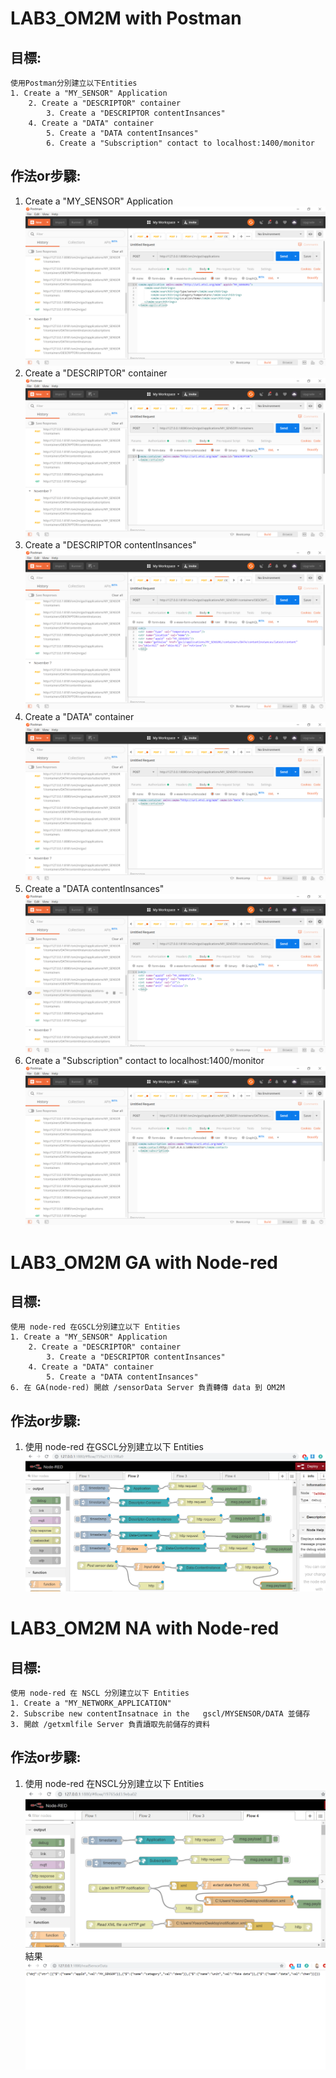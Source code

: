 # LAB3_OM2M with Postman
## 目標:
    使用Postman分別建立以下Entities
	1. Create a "MY_SENSOR" Application
		2. Create a "DESCRIPTOR" container
			3. Create a "DESCRIPTOR contentInsances"
		4. Create a "DATA" container
			5. Create a "DATA contentInsances"
			6. Create a "Subscription" contact to localhost:1400/monitor

## 作法or步驟:

1. Create a "MY_SENSOR" Application <br> ![screenshots/postman01.png](screenshots/postman01.png) 
2. Create a "DESCRIPTOR" container <br> ![screenshots/postman02.png](screenshots/postman02.png)
3. Create a "DESCRIPTOR contentInsances" <br> ![screenshots/postman03.png](screenshots/postman03.png)
4. Create a "DATA" container <br> ![screenshots/postman04.png](screenshots/postman04.png)
5. Create a "DATA contentInsances" <br> ![screenshots/postman05.png](screenshots/postman05.png)
6. Create a "Subscription" contact to localhost:1400/monitor <br> ![screenshots/postman06.png](screenshots/postman06.png)
# LAB3_OM2M  GA with Node-red
## 目標:
    使用 node-red 在GSCL分別建立以下 Entities
	1. Create a "MY_SENSOR" Application
		2. Create a "DESCRIPTOR" container
			3. Create a "DESCRIPTOR contentInsances"
		4. Create a "DATA" container
			5. Create a "DATA contentInsances"
	6. 在 GA(node-red) 開啟 /sensorData Server 負責轉傳 data 到 OM2M
	

## 作法or步驟:
          
1. 使用 node-red 在GSCL分別建立以下 Entities <br> ![screenshots/node-red01.png](screenshots/node-red01.png)





# LAB3_OM2M  NA with Node-red
## 目標:
    	

    使用 node-red 在 NSCL 分別建立以下 Entities
	1. Create a "MY_NETWORK_APPLICATION"
	2. Subscribe new contentInsatnace in the   gscl/MYSENSOR/DATA 並儲存
	3. 開啟 /getxmlfile Server 負責讀取先前儲存的資料
    
## 作法or步驟:
   1. 使用 node-red 在NSCL分別建立以下 Entities <br> ![screenshots/node-red02.png](screenshots/node-red02.png)
   結果 <br> ![screenshots/result.png](screenshots/result.png)
